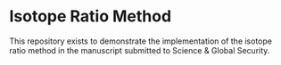 # Isotope Ratio Method

This repository exists to demonstrate the implementation of the isotope ratio method in the manuscript submitted to Science & Global Security.

